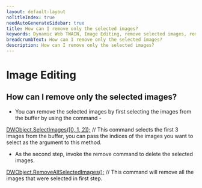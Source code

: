 ```yaml
---
layout: default-layout
noTitleIndex: true
needAutoGenerateSidebar: true
title: How can I remove only the selected images?
keywords: Dynamic Web TWAIN, Image Editing, remove selected images, remove specific images
breadcrumbText: How can I remove only the selected images?
description: How can I remove only the selected images?
---
```


# Image Editing

## How can I remove only the selected images?

- You can remove the selected images by first selecting the images from the buffer by using the command -

<a href="https://www.dynamsoft.com/web-twain/docs/info/api/WebTwain_Buffer.html?ver=latest#selectimages" target="_blank">DWObject.SelectImages([0, 1, 2]);</a> // This command selects the first 3 images from the buffer, you can pass the indices of the images you want to select as the argument to this method.

- As the second step, invoke the remove command to delete the selected images.

<a href="https://www.dynamsoft.com/web-twain/docs/info/api/WebTwain_Buffer.html?ver=latest#removeallselectedimages" target="_blank">DWObject.RemoveAllSelectedImages();</a> // This command will remove all the images that were selected in first step.
